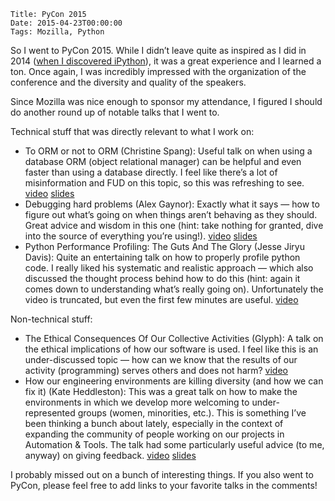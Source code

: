     Title: PyCon 2015
    Date: 2015-04-23T00:00:00
    Tags: Mozilla, Python


So I went to PyCon 2015. While I didn&#8217;t leave quite as inspired as I did in 2014 ([when I discovered iPython][1]), it was a great experience and I learned a ton. Once again, I was incredibly impressed with the organization of the conference and the diversity and quality of the speakers.

Since Mozilla was nice enough to sponsor my attendance, I figured I should do another round up of notable talks that I went to.

Technical stuff that was directly relevant to what I work on:

  * To ORM or not to ORM (Christine Spang): Useful talk on when using a database ORM (object relational manager) can be helpful and even faster than using a database directly. I feel like there&#8217;s a lot of misinformation and FUD on this topic, so this was refreshing to see. [video][2] [slides][3]
  * Debugging hard problems (Alex Gaynor): Exactly what it says &#8212; how to figure out what&#8217;s going on when things aren&#8217;t behaving as they should. Great advice and wisdom in this one (hint: take nothing for granted, dive into the source of everything you&#8217;re using!). [video][4] [slides][5]
  * Python Performance Profiling: The Guts And The Glory (Jesse Jiryu Davis): Quite an entertaining talk on how to properly profile python code. I really liked his systematic and realistic approach &#8212; which also discussed the thought process behind how to do this (hint: again it comes down to understanding what&#8217;s really going on). Unfortunately the video is truncated, but even the first few minutes are useful. [video][6]

Non-technical stuff:

  * The Ethical Consequences Of Our Collective Activities (Glyph): A talk on the ethical implications of how our software is used. I feel like this is an under-discussed topic &#8212; how can we know that the results of our activity (programming) serves others and does not harm? [video][7]
  * How our engineering environments are killing diversity (and how we can fix it) (Kate Heddleston): This was a great talk on how to make the environments in which we develop more welcoming to under-represented groups (women, minorities, etc.). This is something I&#8217;ve been thinking a bunch about lately, especially in the context of expanding the community of people working on our projects in Automation &#038; Tools. The talk had some particularly useful advice (to me, anyway) on giving feedback. [video][8] [slides][9]

I probably missed out on a bunch of interesting things. If you also went to PyCon, please feel free to add links to your favorite talks in the comments!

 [1]: http://wrla.ch/blog/2014/04/pycon-2014-impressions-ipython-notebook-is-the-future-more/
 [2]: https://www.youtube.com/watch?v=Sadng6tR7Q4
 [3]: https://speakerdeck.com/pycon2015/christine-spang-to-orm-or-not-to-orm
 [4]: https://www.youtube.com/watch?v=ij99SGGEX34
 [5]: https://speakerdeck.com/alex/techniques-for-debugging-hard-problems
 [6]: https://www.youtube.com/watch?v=4uJWWXYHxaM
 [7]: https://www.youtube.com/watch?v=uSbKjRRbjZs
 [8]: https://www.youtube.com/watch?v=kNke_4WOWAU
 [9]: https://speakerdeck.com/pycon2015/kate-heddleston-how-our-engineering-environments-are-killing-diversity-and-how-we-can-fix-it